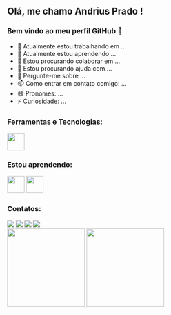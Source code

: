 ## Olá, me chamo Andrius Prado ! 
### Bem vindo ao meu perfil GitHub 👋

- 🔭 Atualmente estou trabalhando em ...
- 🌱 Atualmente estou aprendendo ...
- 👯 Estou procurando colaborar em ...
- 🤔 Estou procurando ajuda com ...
- 💬 Pergunte-me sobre ...
- 📫 Como entrar em contato comigo: ...
- 😄 Pronomes: ...
- ⚡ Curiosidade: ...


### Ferramentas e Tecnologias:

<img src="https://cdn.jsdelivr.net/gh/devicons/devicon/icons/git/git-original.svg" width="40" height="40"/>

### Estou aprendendo:

<img src="https://cdn.jsdelivr.net/gh/devicons/devicon/icons/java/java-original.svg" width="40" height="40"/> <img src="https://cdn.jsdelivr.net/gh/devicons/devicon/icons/linux/linux-original.svg" width="40" height="40"/>

### Contatos:

<div>
<a href="https://www.andriusprado.dev.br/" target="_blank"><img src="https://img.shields.io/badge/Meu.Site-4d69d3?style=for-the-badge&logo=appveyor&logoColor=white" target="_blank"></a>
<a href="https://instagram.com/andriusprado" target="_blank"><img src="https://img.shields.io/badge/-Instagram-%23E4405F?style=for-the-badge&logo=instagram&logoColor=white" target="_blank"></a>
<a href = "mailto:andriusprado@yahoo.com.br"><img src="https://img.shields.io/badge/Yahoo-D14836?style=for-the-badge&logo=yahoo&logoColor=white" target="_blank"></a>
<a href="https://www.linkedin.com/in/andriusprado" target="_blank"><img src="https://img.shields.io/badge/-LinkedIn-%230077B5?style=for-the-badge&logo=linkedin&logoColor=white" target="_blank"></a>   
</div>

<div>
<a href="https://github.com/apsprado">
<img height="180em" src="https://github-readme-stats.vercel.app/api/top-langs/?username=apsprado&layout=compact&langs_count=7&theme=dracula"/>
<img height="180em" src="https://github-readme-stats.vercel.app/api?username=apsprado&show_icons=true&theme=dracula&include_all_commits=true&count_private=true"/>
</div>

<!---
apsprado/apsprado is a ✨ special ✨ repository because its `README.md` (this file) appears on your GitHub profile.
You can click the Preview link to take a look at your changes.
--->

